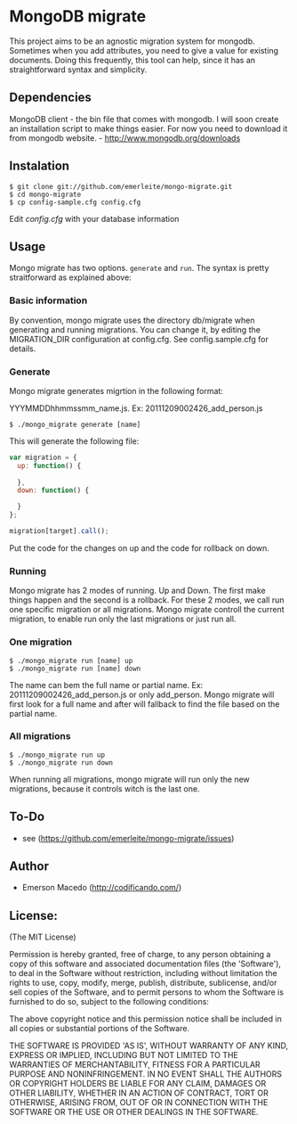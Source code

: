MongoDB migrate
===============
This project aims to be an agnostic migration system for mongodb. Sometimes when you add attributes, you need to give a value for existing documents. Doing this frequently, this tool can help, since it has an  straightforward syntax and simplicity.

Dependencies
------------
MongoDB client - the bin file that comes with mongodb. I will soon create an installation script to make things easier. For now you need to download it from mongodb website. - <http://www.mongodb.org/downloads>

Instalation
-----------
    $ git clone git://github.com/emerleite/mongo-migrate.git
    $ cd mongo-migrate
    $ cp config-sample.cfg config.cfg
    
Edit *config.cfg* with your database information

Usage
-----
Mongo migrate has two options. `generate` and `run`. The syntax is pretty straitforward as explained above:

### Basic information
By convention, mongo migrate uses the directory db/migrate when generating and running migrations. You can change it, by editing the MIGRATION_DIR configuration at config.cfg. See config.sample.cfg for details.

### Generate
Mongo migrate generates migrtion in the following format: 

YYYMMDDhhmmssmm_name.js. Ex: 20111209002426_add_person.js

    $ ./mongo_migrate generate [name]

This will generate the following file:

```js
var migration = {
  up: function() {
  
  },
  down: function() {

  }
};

migration[target].call();
```

Put the code for the changes on up and the code for rollback on down.

### Running
Mongo migrate has 2 modes of running. Up and Down. The first make things happen and the second is a rollback. For these 2 modes, we call run one specific migration or all migrations. Mongo migrate controll the current migration, to enable run only the last migrations or just run all.

### One migration
    $ ./mongo_migrate run [name] up
    $ ./mongo_migrate run [name] down

The name can bem the full name or partial name. Ex: 20111209002426_add_person.js or only add_person. Mongo migrate will first look for a full name and after will fallback to find the file based on the partial name.

### All migrations
    $ ./mongo_migrate run up
    $ ./mongo_migrate run down

When running all migrations, mongo migrate will run only the new migrations, because it controls witch is the last one.

To-Do
-----
* see (<https://github.com/emerleite/mongo-migrate/issues>)

Author
------

* Emerson Macedo (<http://codificando.com/>)

License:
--------

(The MIT License)

Permission is hereby granted, free of charge, to any person obtaining
a copy of this software and associated documentation files (the
'Software'), to deal in the Software without restriction, including
without limitation the rights to use, copy, modify, merge, publish,
distribute, sublicense, and/or sell copies of the Software, and to
permit persons to whom the Software is furnished to do so, subject to
the following conditions:

The above copyright notice and this permission notice shall be
included in all copies or substantial portions of the Software.

THE SOFTWARE IS PROVIDED 'AS IS', WITHOUT WARRANTY OF ANY KIND,
EXPRESS OR IMPLIED, INCLUDING BUT NOT LIMITED TO THE WARRANTIES OF
MERCHANTABILITY, FITNESS FOR A PARTICULAR PURPOSE AND NONINFRINGEMENT.
IN NO EVENT SHALL THE AUTHORS OR COPYRIGHT HOLDERS BE LIABLE FOR ANY
CLAIM, DAMAGES OR OTHER LIABILITY, WHETHER IN AN ACTION OF CONTRACT,
TORT OR OTHERWISE, ARISING FROM, OUT OF OR IN CONNECTION WITH THE
SOFTWARE OR THE USE OR OTHER DEALINGS IN THE SOFTWARE.
